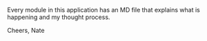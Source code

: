 Every module in this application has an MD file that explains what is happening and my thought process. 

Cheers, 
Nate